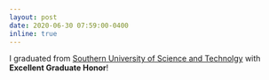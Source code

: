 ```yaml
---
layout: post
date: 2020-06-30 07:59:00-0400
inline: true
---
```


I graduated from [Southern University of Science and Technolgy](https://www.sustech.edu.cn/en/) with **Excellent Graduate Honor**!
